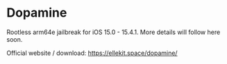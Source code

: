 # Dopamine

Rootless arm64e jailbreak for iOS 15.0 - 15.4.1. More details will follow here soon.

Official website / download: https://ellekit.space/dopamine/